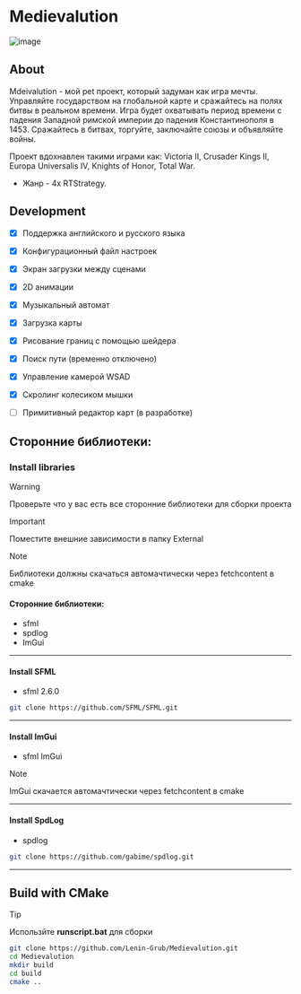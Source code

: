 # Medievalution

![image](https://github.com/Lenin-Grub/Medievalution/assets/71728612/1fb4eda4-2caf-4551-9202-437eef591480)

## About
Mdeivalution - мой pet проект, который задуман как игра мечты. Управляйте государством на глобальной карте и сражайтесь на полях битвы в реальном времени. Игра будет охватывать период времени с падения Западной римской империи до падения Константинополя в 1453. Сражайтесь в битвах, торгуйте, заключайте союзы и объявляйте войны.

Проект вдохнавлен такими играми как: Victoria II, Crusader Kings II, Europa Universalis IV, Knights of Honor, Total War. 
* Жанр - 4x RTStrategy.

## Development
- [x] Поддержка английского и русского языка
- [x] Конфигурационный файл настроек
- [x] Экран загрузки между сценами
- [x] 2D анимации
- [x] Музыкальный автомат
- [x] Загрузка карты 
- [x] Рисование границ с помощью шейдера
- [x] Поиск пути (временно отключено)
- [x] Управление камерой WSAD
- [x] Cкролинг колесиком мышки
- [ ] Примитивный редактор карт (в разработке)
  

## Сторонние библиотеки:

### Install libraries
> [!WARNING]
> Проверьте что у вас есть все сторонние библиотеки для сборки проекта

> [!IMPORTANT]
> Поместите внешние зависимости в папку External

>[!NOTE]
> Библиотеки должны скачаться автомачтически через fetchcontent в cmake

#### Сторонние библиотеки: 
* sfml 
* spdlog
* ImGui

---

#### Install SFML

* sfml 2.6.0
```sh
git clone https://github.com/SFML/SFML.git
```
---

#### Install ImGui
* sfml ImGui
>[!NOTE]
> ImGui скачается автомачтически через fetchcontent в cmake

---

#### Install SpdLog
* spdlog
```sh
git clone https://github.com/gabime/spdlog.git
```
---

## Build with CMake

>[!TIP]
>Использйте **runscript.bat** для сборки

```sh
git clone https://github.com/Lenin-Grub/Medievalution.git
cd Medievalution
mkdir build
cd build
cmake ..
```
